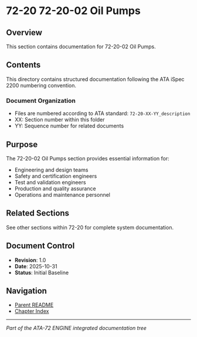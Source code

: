 # 72-20 72-20-02 Oil Pumps

## Overview
This section contains documentation for 72-20-02 Oil Pumps.

## Contents
This directory contains structured documentation following the ATA iSpec 2200 numbering convention.

### Document Organization
- Files are numbered according to ATA standard: `72-20-XX-YY_description`
- XX: Section number within this folder
- YY: Sequence number for related documents

## Purpose
The 72-20-02 Oil Pumps section provides essential information for:
- Engineering and design teams
- Safety and certification engineers
- Test and validation engineers
- Production and quality assurance
- Operations and maintenance personnel

## Related Sections
See other sections within 72-20 for complete system documentation.

## Document Control
- **Revision**: 1.0
- **Date**: 2025-10-31
- **Status**: Initial Baseline

## Navigation
- [Parent README](../README.md)
- [Chapter Index](../../INDEX.md)

---
*Part of the ATA-72 ENGINE integrated documentation tree*

